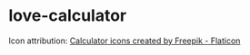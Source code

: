 # love-calculator


Icon attribution:
<a href="https://www.flaticon.com/free-icons/calculator" title="calculator icons">Calculator icons created by Freepik - Flaticon</a>


